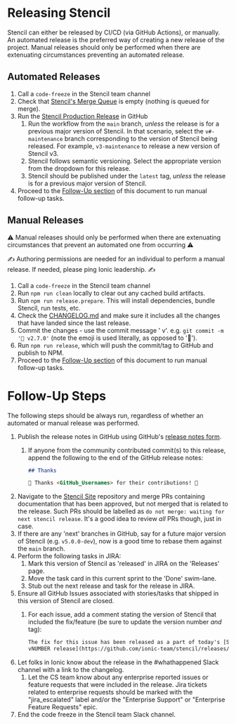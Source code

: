 # Releasing Stencil

Stencil can either be released by CI/CD (via GitHub Actions), or manually.
An automated release is the preferred way of creating a new release of the project.
Manual releases should only be performed when there are extenuating circumstances preventing an automated release.

## Automated Releases

1. Call a `code-freeze` in the Stencil team channel
1. Check that [Stencil's Merge
   Queue](https://github.com/ionic-team/stencil/queue/) is empty (nothing is
   queued for merge).
1. Run the [Stencil Production Release](https://github.com/ionic-team/stencil/actions/workflows/release-production.yml)
in GitHub
   1. Run the workflow from the `main` branch, _unless_ the release is for a previous major version of Stencil.
   In that scenario, select the `v#-maintenance` branch corresponding to the version of Stencil being released.
   For example, `v3-maintenance` to release a new version of Stencil v3.
   1. Stencil follows semantic versioning. Select the appropriate version from the dropdown for this release.
   1. Stencil should be published under the `latest` tag, _unless_ the release is for a previous major version of
   Stencil.
1. Proceed to the [Follow-Up section](#follow-up-steps) of this document to run manual follow-up tasks.

## Manual Releases

⚠️ Manual releases should only be performed when there are extenuating circumstances that prevent an automated one from occurring ⚠️

✍️ Authoring permissions are needed for an individual to perform a manual release. If needed, please ping Ionic leadership. ✍️

1. Call a `code-freeze` in the Stencil team channel
1. Run `npm run clean` locally to clear out any cached build artifacts.
1. Run `npm run release.prepare`. This will install dependencies, bundle Stencil, run tests, etc.
1. Check the [CHANGELOG.md](../CHANGELOG.md) and make sure it includes all the changes that have landed since the last 
release.
1. Commit the changes - use the commit message '<emoji> v<VERSION>'. e.g. `git commit -m '🤦‍ v2.7.0'` (note the emoji is 
used literally, as opposed to ':facepalm:').
1. Run `npm run release`, which will push the commit/tag to GitHub and publish to NPM.
1. Proceed to the [Follow-Up section](#follow-up-steps) of this document to run manual follow-up tasks.

# Follow-Up Steps

The following steps should be always run, regardless of whether an automated or
manual release was performed.

1. Publish the release notes in GitHub using GitHub's [release notes form](https://github.com/ionic-team/stencil/releases/new).
   1. If anyone from the community contributed commit(s) to this release,
      append the following to the end of the GitHub release notes:

      ```md
      ## Thanks

      🎉 Thanks <GitHub_Usernames> for their contributions! 🎉
      ```
1. Navigate to the [Stencil Site](https://github.com/ionic-team/stencil-site/pulls) repository and merge PRs
   containing documentation that has been approved, but not merged that is related to the release. Such PRs should be
   labelled as `do not merge: waiting for next stencil release`. It's a good idea to review _all_ PRs though, just in
   case.
1. If there are any 'next' branches in GitHub, say for a future major version of Stencil (e.g. `v5.0.0-dev`), now is a
   good time to rebase them against the `main` branch.
1. Perform the following tasks in JIRA:
   1. Mark this version of Stencil as 'released' in JIRA on the 'Releases' page.
   1. Move the task card in this current sprint to the 'Done' swim-lane.
   1. Stub out the next release and task for the release in JIRA.
1. Ensure all GitHub Issues associated with stories/tasks that shipped in this version of Stencil are closed.
   1. For each issue, add a comment stating the version of Stencil that
      included the fix/feature (be sure to update the version number _and_
      tag):
      
      ```md
      The fix for this issue has been released as a part of today's [Stencil
      vNUMBER release](https://github.com/ionic-team/stencil/releases/tag/TAG). 
      ```
1. Let folks in Ionic know about the release in the #whathappened Slack channel
   with a link to the changelog.
   1. Let the CS team know about any enterprise reported issues or feature requests that were included in the release. Jira
      tickets related to enterprise requests should be marked with the "jira_escalated" label and/or the "Enterprise Support"
      or "Enterprise Feature Requests" epic.
1. End the code freeze in the Stencil team Slack channel.